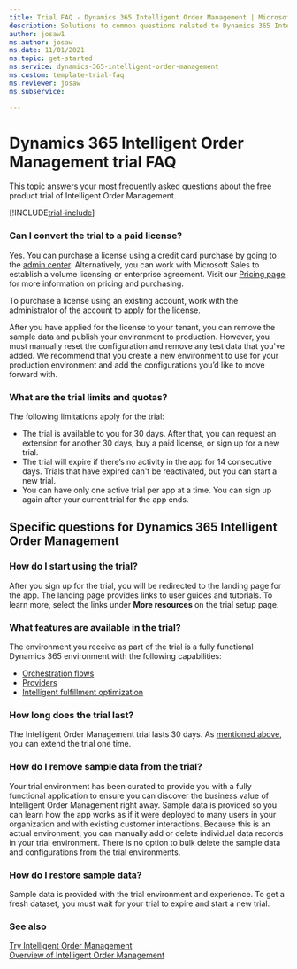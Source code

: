 ```yaml
---  
title: Trial FAQ - Dynamics 365 Intelligent Order Management | Microsoft Docs
description: Solutions to common questions related to Dynamics 365 Intelligent Order Management trial setup and management. Learn how to resolve platform and app-specific issues.
author: josaw1
ms.author: josaw
ms.date: 11/01/2021 
ms.topic: get-started
ms.service: dynamics-365-intelligent-order-management
ms.custom: template-trial-faq 
ms.reviewer: josaw
ms.subservice: 

---
```


# Dynamics 365 Intelligent Order Management trial FAQ

This topic answers your most frequently asked questions about the free product trial of Intelligent Order Management.

[!INCLUDE[trial-include](includes/trial-include.md)]

### Can I convert the trial to a paid license?

Yes. You can purchase a license using a credit card purchase by going to the [admin center](https://admin.microsoft.com/Adminportal/Home). Alternatively, you can work with Microsoft Sales to establish a volume licensing or enterprise agreement. Visit our [Pricing page](https://dynamics.microsoft.com/pricing/) for more information on pricing and purchasing.

To purchase a license using an existing account, work with the administrator of the account to apply for the license.

After you have applied for the license to your tenant, you can remove the sample data and publish your environment to production. However, you must manually reset the configuration and remove any test data that you've added. We recommend that you create a new environment to use for your production environment and add the configurations you’d like to move forward with.

### What are the trial limits and quotas?

The following limitations apply for the trial:

- The trial is available to you for 30 days. After that, you can request an extension for another 30 days, buy a paid license, or sign up for a new trial.
- The trial will expire if there’s no activity in the app for 14 consecutive days. Trials that have expired can't be reactivated, but you can start a new trial.
- You can have only one active trial per app at a time. You can sign up again after your current trial for the app ends.

## Specific questions for Dynamics 365 Intelligent Order Management

### How do I start using the trial?

After you sign up for the trial, you will be redirected to the landing page for the app. The landing page provides links to user guides and tutorials. To learn more, select the links under **More resources** on the trial setup page.

### What features are available in the trial?

The environment you receive as part of the trial is a fully functional Dynamics 365 environment with the following capabilities:
- [Orchestration flows](orchestration-flows.md)
- [Providers](work-providers.md)
- [Intelligent fulfillment optimization](ifo.md)

### How long does the trial last?

The Intelligent Order Management trial lasts 30 days. As [mentioned above](trial-faq.md#how-do-i-extend-the-trial), you can extend the trial one time.

### How do I remove sample data from the trial?

Your trial environment has been curated to provide you with a fully functional application to ensure you can discover the business value of Intelligent Order Management right away. Sample data is provided so you can learn how the app works as if it were deployed to many users in your organization and with existing customer interactions. Because this is an actual environment, you can manually add or delete individual data records in your trial environment. There is no option to bulk delete the sample data and configurations from the trial environments.

### How do I restore sample data?

Sample data is provided with the trial environment and experience. To get a fresh dataset, you must wait for your trial to expire and start a new trial.

### See also

[Try Intelligent Order Management](trial-setup.md)  
[Overview of Intelligent Order Management](overview.md)

